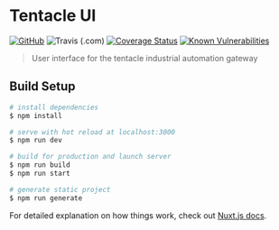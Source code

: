 # Tentacle UI

[![GitHub](https://img.shields.io/github/license/joyja/tentacle-ui)](https://github.com/joyja/tentacle-ui/blob/master/LICENSE)
![Travis (.com)](https://img.shields.io/travis/com/joyja/tentacle-ui)
[![Coverage Status](https://coveralls.io/repos/github/joyja/tentacle-ui/badge.svg?branch=master&kill-cache=1)](https://coveralls.io/github/joyja/tentacle-ui?branch=master)
[![Known Vulnerabilities](https://snyk.io/test/github/joyja/tentacle-ui/badge.svg?targetFile=package.json)](https://snyk.io/test/github/joyja/tentacle-ui?targetFile=package.json)

> User interface for the tentacle industrial automation gateway

## Build Setup

``` bash
# install dependencies
$ npm install

# serve with hot reload at localhost:3000
$ npm run dev

# build for production and launch server
$ npm run build
$ npm run start

# generate static project
$ npm run generate
```

For detailed explanation on how things work, check out [Nuxt.js docs](https://nuxtjs.org).
